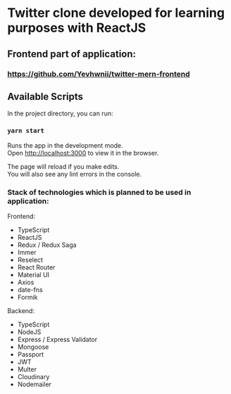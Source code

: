# Twitter clone developed for learning purposes with ReactJS

## Frontend part of application:

### https://github.com/Yevhwnii/twitter-mern-frontend

## Available Scripts

In the project directory, you can run:

### `yarn start`

Runs the app in the development mode.<br />
Open [http://localhost:3000](http://localhost:3000) to view it in the browser.

The page will reload if you make edits.<br />
You will also see any lint errors in the console.

### Stack of technologies which is planned to be used in application:

Frontend:

- TypeScript
- ReactJS
- Redux / Redux Saga
- Immer
- Reselect
- React Router
- Material UI
- Axios
- date-fns
- Formik

Backend:

- TypeScript
- NodeJS
- Express / Express Validator
- Mongoose
- Passport
- JWT
- Multer
- Cloudinary
- Nodemailer
